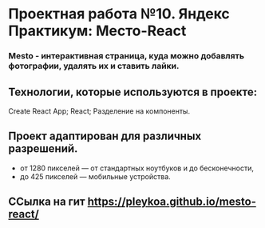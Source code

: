 # Проектная работа №10. Яндекс Практикум: Место-React

### Mesto - интерактивная страница, куда можно добавлять фотографии, удалять их и ставить лайки.

## Технологии, которые используются в проекте:
Create React App;
React;
Разделение на компоненты.


## Проект адаптирован для различных разрешений.
* от 1280 пикселей — от стандартных ноутбуков и до бесконечности,
* до 425 пикселей — мобильные устройства.

## ССылка на гит https://pleykoa.github.io/mesto-react/

